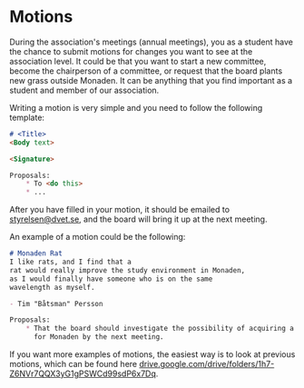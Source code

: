 # Motions
During the association's meetings (annual meetings), you as a student have the chance to submit motions for changes you want to see at the association level. 
It could be that you want to start a new committee, become the chairperson of a committee, or request that the board plants new grass outside Monaden. 
It can be anything that you find important as a student and member of our association.

Writing a motion is very simple and you need to follow the following template:
```md
# <Title>
<Body text>

<Signature>

Proposals:
    * To <do this>
    * ...
```
After you have filled in your motion, it should be emailed to [styrelsen@dvet.se](mailto:styrelsen@dvet.se), 
and the board will bring it up at the next meeting.

An example of a motion could be the following:
```md
# Monaden Rat
I like rats, and I find that a 
rat would really improve the study environment in Monaden, 
as I would finally have someone who is on the same 
wavelength as myself.

- Tim "Båtsman" Persson

Proposals:
    * That the board should investigate the possibility of acquiring a rat 
      for Monaden by the next meeting.
```

If you want more examples of motions, the easiest way is to look at previous motions, which can be found here [drive.google.com/drive/folders/1h7-Z6NVr7QQX3yG1gPSWCd99sdP6x7Dq](https://drive.google.com/drive/folders/1h7-Z6NVr7QQX3yG1gPSWCd99sdP6x7Dq).

